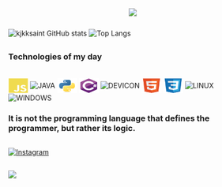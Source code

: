 <h1 align="center">
    <img src="https://readme-typing-svg.herokuapp.com/?font=Righteous&size=35&center=true&vCenter=true&width=500&height=70&duration=4000&lines=Hello+Guys!+👋;+I'm+Thiago+Santana!;" />
</h1>

![kjkksaint GitHub stats](https://github-readme-stats.vercel.app/api?username=kjkksaint&theme=dark&show_icons=true&theme=onedark)
![Top Langs](https://github-readme-stats.vercel.app/api/top-langs/?username=kjkksaint&layout=compact)

##

### Technologies of my day

<div style="display: inline_block"><br>
  <img align="center" alt="Js" height="30" width="40" src="https://raw.githubusercontent.com/devicons/devicon/master/icons/javascript/javascript-plain.svg">
  <img align="center" alt="JAVA" height="30" width="40" src="https://cdn.jsdelivr.net/gh/devicons/devicon@latest/icons/java/java-original-wordmark.svg" />
  <img align="center" alt="Python" height="30" width="40" src="https://raw.githubusercontent.com/devicons/devicon/master/icons/python/python-original.svg">
  <img align="center" alt="Csharp" height="30" width="40" src="https://raw.githubusercontent.com/devicons/devicon/master/icons/csharp/csharp-original.svg">
  <img align="center" alt="DEVICON" height="30" width="40" src="https://cdn.jsdelivr.net/gh/devicons/devicon@latest/icons/devicon/devicon-original-wordmark.svg" />
  <img align="center" alt="HTML" height="30" width="40" src="https://raw.githubusercontent.com/devicons/devicon/master/icons/html5/html5-original.svg">
  <img align="center" alt="CSS" height="30" width="40" src="https://raw.githubusercontent.com/devicons/devicon/master/icons/css3/css3-original.svg">
  <img align="center" alt="LINUX" height="30" width="40" src="https://cdn.jsdelivr.net/gh/devicons/devicon@latest/icons/linux/linux-original.svg" />
  <img align="center" alt="WINDOWS" height="30" width="40" src="https://cdn.jsdelivr.net/gh/devicons/devicon@latest/icons/windows11/windows11-original-wordmark.svg" />
          
</div>

### It is not the programming language that defines the programmer, but rather its logic.
##
[![Instagram](https://img.shields.io/badge/Instagram-E4405F?style=for-the-badge&logo=instagram&logoColor=white)](https://www.instagram.com/kjkksaint_/)
##
![](https://media1.tenor.com/m/8-3I6vR6J7kAAAAC/tooruoikawa-oikawa.gif)

